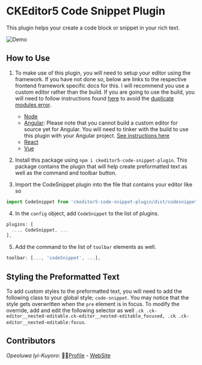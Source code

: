# CKEditor5 Code Snippet Plugin

This plugin helps your create a code block or snippet in your rich text.

![Demo](https://res.cloudinary.com/iyikuyoro/image/upload/v1574861568/GitHub%20Readme%20Images/Screenshot_2019-11-27_at_14.31.53.png)

## How to Use

1) To make use of this plugin, you will need to setup your editor using the framework. If you have not done so, below are links to the respective frontend framework specific docs for this. I will recommend you use a custom editor rather than the build. If you are going to use the build, you will need to follow instructions found [here](https://ckeditor.com/docs/ckeditor5/latest/builds/guides/integration/installing-plugins.html#adding-a-plugin-to-a-build) to avoid the [duplicate modules error](https://ckeditor.com/docs/ckeditor5/latest/framework/guides/support/error-codes.html#error-ckeditor-duplicated-modules).

   - [Node](https://ckeditor.com/docs/ckeditor5/latest/framework/guides/quick-start.html)
   - [Angular](https://ckeditor.com/docs/ckeditor5/latest/builds/guides/integration/frameworks/angular.html#quick-start): Please note that you cannot build a custom editor for source yet for Angular. You will need to tinker with the build to use this plugin with your Angular project. [See instructions here](https://ckeditor.com/docs/ckeditor5/latest/builds/guides/development/custom-builds.html)
   - [React](https://ckeditor.com/docs/ckeditor5/latest/builds/guides/integration/frameworks/react.html#quick-start)
   - [Vue](https://ckeditor.com/docs/ckeditor5/latest/builds/guides/integration/frameworks/vuejs.html)

2) Install this package using `npm i ckeditor5-code-snippet-plugin`. This package contains the plugin that will help create preformatted text as well as the command and toolbar button.

3) Import the CodeSnippet plugin into the file that contains your editor like so

```javascript
import CodeSnippet from 'ckeditor5-code-snippet-plugin/dist/codesnippet';
```

4) In the `config` object, add `CodeSnippet` to the list of plugins.

```javascript
plugins: [
  ..., CodeSnippet, ...
],
```

5) Add the command to the list of `toolbar` elements as well.

```javascript
toolbar: [..., 'codeSnippet', ...],
```

## Styling the Preformatted Text

To add custom styles to the preformatted text, you will need to add the following class to your global style; `code-snippet`. You may notice that the style gets overwritten when the `pre` element is in focus. To modify the override, add and edit the following selector as well `.ck .ck-editor__nested-editable.ck-editor__nested-editable_focused, .ck .ck-editor__nested-editable:focus`.

## Contributors

_Opeoluwa Iyi-Kuyoro_: 👨🏿[Profile](https://github.com/IyiKuyoro) - [WebSite](https://iyikuyoro.dev)
